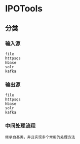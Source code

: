 
IPOTools
===================================  
    
分类
-----------------------------------  

    
### 输入源 
    file
    httpsqs
    hbase
    solr
    kafka
### 输出源 
    file
    httpsqs
    hbase
    solr
    kafka
### 中间处理流程
    继承自基类，并且实现多个常用的处理方法 
